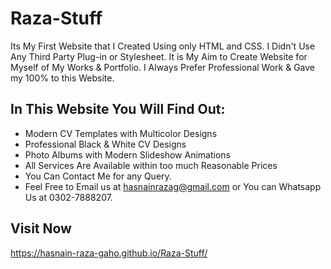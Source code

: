 # Raza-Stuff
Its My First Website that I Created Using only HTML and CSS. 
I Didn't Use Any Third Party Plug-in or Stylesheet.
It is My Aim to Create Website for Myself of My Works &amp; Portfolio. 
I Always Prefer Professional Work &amp; Gave my 100% to this Website.


## In This Website You Will Find Out:
* Modern CV Templates with Multicolor Designs
* Professional Black & White CV Designs
* Photo Albums with Modern Slideshow Animations
* All Services Are Available within too much Reasonable Prices
* You Can Contact Me for any Query.
* Feel Free to Email us at hasnainrazag@gmail.com or You can Whatsapp Us at 0302-7888207.


## Visit Now
https://hasnain-raza-gaho.github.io/Raza-Stuff/
